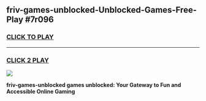 
## friv-games-unblocked-Unblocked-Games-Free-Play #7r096
<h3>
<a href="https://us.freeplayer.one?title=friv-games-unblocked&ref=9M">CLICK TO PLAY</a></h3>
<hr>

<h3>
<a href="https://us.freeplayer.one?title=friv-games-unblocked&ref=9M">CLICK 2 PLAY</a>
  
</h3>

<a href="https://us.freeplayer.one?title=friv-games-unblocked&ref=9M"><img src="https://clearcache.store/games.png"></a>


**friv-games-unblocked games unblocked: Your Gateway to Fun and Accessible Online Gaming**
